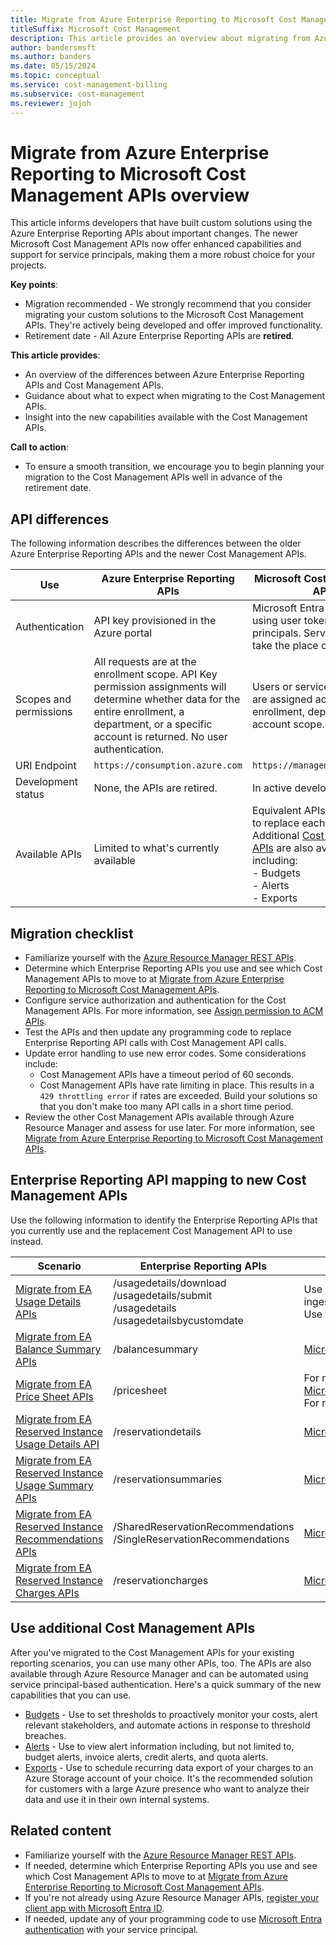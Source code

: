 ```yaml
---
title: Migrate from Azure Enterprise Reporting to Microsoft Cost Management APIs overview
titleSuffix: Microsoft Cost Management
description: This article provides an overview about migrating from Azure Enterprise Reporting to Microsoft Cost Management APIs.
author: bandersmsft
ms.author: banders
ms.date: 05/15/2024
ms.topic: conceptual
ms.service: cost-management-billing
ms.subservice: cost-management
ms.reviewer: jojoh
---
```


# Migrate from Azure Enterprise Reporting to Microsoft Cost Management APIs overview

This article informs developers that have built custom solutions using the Azure Enterprise Reporting APIs about important changes. The newer Microsoft Cost Management APIs now offer enhanced capabilities and support for service principals, making them a more robust choice for your projects.

**Key points**:
- Migration recommended - We strongly recommend that you consider migrating your custom solutions to the Microsoft Cost Management APIs. They're actively being developed and offer improved functionality.
- Retirement date - All Azure Enterprise Reporting APIs are **retired**.

**This article provides**:
- An overview of the differences between Azure Enterprise Reporting APIs and Cost Management APIs.
- Guidance about what to expect when migrating to the Cost Management APIs.
- Insight into the new capabilities available with the Cost Management APIs.

**Call to action**:
- To ensure a smooth transition, we encourage you to begin planning your migration to the Cost Management APIs well in advance of the retirement date.

## API differences

The following information describes the differences between the older Azure Enterprise Reporting APIs and the newer Cost Management APIs.

| Use | Azure Enterprise Reporting APIs | Microsoft Cost Management APIs |
| --- | --- | --- |
| Authentication | API key provisioned in the Azure portal | Microsoft Entra authentication using user tokens or service principals. Service principals take the place of API keys. |
| Scopes and permissions | All requests are at the enrollment scope. API Key permission assignments will determine whether data for the entire enrollment, a department, or a specific account is returned. No user authentication. | Users or service principals are assigned access to the enrollment, department, or account scope. |
| URI Endpoint | `https://consumption.azure.com` | `https://management.azure.com` |
| Development status | None, the APIs are retired.| In active development |
| Available APIs | Limited to what's currently available | Equivalent APIs are available to replace each EA API. Additional [Cost Management APIs](/rest/api/cost-management/) are also available, including: <br>- Budgets<br>- Alerts<br>- Exports |

## Migration checklist

- Familiarize yourself with the [Azure Resource Manager REST APIs](/rest/api/azure).
- Determine which Enterprise Reporting APIs you use and see which Cost Management APIs to move to at [Migrate from Azure Enterprise Reporting to Microsoft Cost Management APIs](../automate/migrate-ea-reporting-arm-apis-overview.md).
- Configure service authorization and authentication for the Cost Management APIs. For more information, see [Assign permission to ACM APIs](cost-management-api-permissions.md).
- Test the APIs and then update any programming code to replace Enterprise Reporting API calls with Cost Management API calls.
- Update error handling to use new error codes. Some considerations include:
    - Cost Management APIs have a timeout period of 60 seconds.
    - Cost Management APIs have rate limiting in place. This results in a `429 throttling error` if rates are exceeded. Build your solutions so that you don't make too many API calls in a short time period.
- Review the other Cost Management APIs available through Azure Resource Manager and assess for use later. For more information, see [Migrate from Azure Enterprise Reporting to Microsoft Cost Management APIs](../automate/migrate-ea-reporting-arm-apis-overview.md).

## Enterprise Reporting API mapping to new Cost Management APIs

Use the following information to identify the Enterprise Reporting APIs that you currently use and the replacement Cost Management API to use instead.

| Scenario | Enterprise Reporting APIs | Cost Management APIs |
| --- | --- | --- |
| [Migrate from EA Usage Details APIs](migrate-ea-usage-details-api.md)  | /usagedetails/download<br>/usagedetails/submit<br>/usagedetails<br>/usagedetailsbycustomdate | Use [Microsoft.CostManagement/Exports](/rest/api/cost-management/exports/create-or-update) for all recurring data ingestion workloads. <br>Use the [Cost Details](/rest/api/cost-management/generate-cost-details-report) report for small on-demand datasets. |
| [Migrate from EA Balance Summary APIs](migrate-ea-balance-summary-api.md) | /balancesummary | [Microsoft.Consumption/balances](/rest/api/consumption/balances/getbybillingaccount) |
| [Migrate from EA Price Sheet APIs](migrate-ea-price-sheet-api.md) | /pricesheet | For negotiated prices, use [Microsoft.Consumption/pricesheets/default](/rest/api/consumption/pricesheet) <br> For retail prices, use [Retail Prices API](/rest/api/cost-management/retail-prices/azure-retail-prices) |
| [Migrate from EA Reserved Instance Usage Details API](migrate-ea-reserved-instance-usage-details-api.md) | /reservationdetails | [Microsoft.CostManagement/generateReservationDetailsReport](/rest/api/cost-management/generatereservationdetailsreport) |
| [Migrate from EA Reserved Instance Usage Summary APIs](migrate-ea-reserved-instance-usage-summary-api.md) | /reservationsummaries | [Microsoft.Consumption/reservationSummaries](/rest/api/consumption/reservationssummaries/list#reservationsummariesdailywithbillingaccountid) |
| [Migrate from EA Reserved Instance Recommendations APIs](migrate-ea-reserved-instance-recommendations-api.md) | /SharedReservationRecommendations<br>/SingleReservationRecommendations | [Microsoft.Consumption/reservationRecommendations](/rest/api/consumption/reservationrecommendations/list) |
| [Migrate from EA Reserved Instance Charges APIs](migrate-ea-reserved-instance-charges-api.md) | /reservationcharges | [Microsoft.Consumption/reservationTransactions](/rest/api/consumption/reservationtransactions/list) |

## Use additional Cost Management APIs

After you've migrated to the Cost Management APIs for your existing reporting scenarios, you can use many other APIs, too. The APIs are also available through Azure Resource Manager and can be automated using service principal-based authentication. Here's a quick summary of the new capabilities that you can use.

- [Budgets](/rest/api/consumption/budgets/createorupdate) - Use to set thresholds to proactively monitor your costs, alert relevant stakeholders, and automate actions in response to threshold breaches.
- [Alerts](/rest/api/cost-management/alerts) - Use to view alert information including, but not limited to, budget alerts, invoice alerts, credit alerts, and quota alerts.
- [Exports](/rest/api/cost-management/exports) - Use to schedule recurring data export of your charges to an Azure Storage account of your choice. It's the recommended solution for customers with a large Azure presence who want to analyze their data and use it in their own internal systems.

## Related content

- Familiarize yourself with the [Azure Resource Manager REST APIs](/rest/api/azure).
- If needed, determine which Enterprise Reporting APIs you use and see which Cost Management APIs to move to at [Migrate from Azure Enterprise Reporting to Microsoft Cost Management APIs](../automate/migrate-ea-reporting-arm-apis-overview.md).
- If you're not already using Azure Resource Manager APIs, [register your client app with Microsoft Entra ID](/rest/api/azure/#register-your-client-application-with-azure-ad).
- If needed, update any of your programming code to use [Microsoft Entra authentication](/rest/api/azure/#create-the-request) with your service principal.
